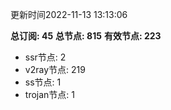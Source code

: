 更新时间2022-11-13 13:13:06

**总订阅: 45**
**总节点: 815**
**有效节点: 223**
- ssr节点: 2
- v2ray节点: 219
- ss节点: 1
- trojan节点: 1
